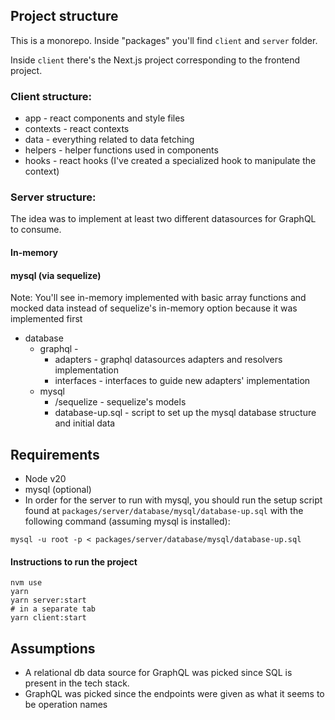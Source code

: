 ## Project structure
This is a monorepo. Inside "packages" you'll find `client` and `server` folder.

Inside `client` there's the Next.js project corresponding to the 
frontend project.

### Client structure:
- app - react components and style files
- contexts - react contexts
- data - everything related to data fetching
- helpers - helper functions used in components
- hooks - react hooks (I've created a specialized hook to manipulate the context)

### Server structure:
The idea was to implement at least two different datasources for 
GraphQL to consume.

#### In-memory
#### mysql (via sequelize)
Note: You'll see in-memory implemented with basic array functions and
mocked data instead of sequelize's in-memory option because it
was implemented first

- database
  - graphql -
    - adapters - graphql datasources adapters and resolvers implementation
    - interfaces - interfaces to guide new adapters' implementation
  - mysql
    - /sequelize - sequelize's models
    - database-up.sql - script to set up the mysql database structure and initial data

## Requirements
- Node v20
- mysql (optional)
- In order for the server to run with mysql, you should run the setup script found at `packages/server/database/mysql/database-up.sql` with the following command (assuming mysql is installed):
```
mysql -u root -p < packages/server/database/mysql/database-up.sql
```

#### Instructions to run the project
```
nvm use
yarn
yarn server:start
# in a separate tab
yarn client:start
```

## Assumptions
- A relational db data source for GraphQL was picked since SQL is present in the tech stack.
- GraphQL was picked since the endpoints were given as what it seems to be operation names